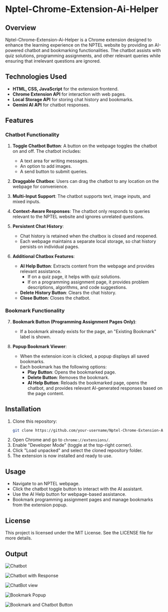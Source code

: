 # Nptel-Chrome-Extension-Ai-Helper

## Overview
Nptel-Chrome-Extension-Ai-Helper is a Chrome extension designed to enhance the learning experience on the NPTEL website by providing an AI-powered chatbot and bookmarking functionalities. The chatbot assists with quiz solutions, programming assignments, and other relevant queries while ensuring that irrelevant questions are ignored.

## Technologies Used
- **HTML, CSS, JavaScript** for the extension frontend.
- **Chrome Extension API** for interaction with web pages.
- **Local Storage API** for storing chat history and bookmarks.
- **Gemini AI API** for chatbot responses.

## Features

### Chatbot Functionality
1. **Toggle Chatbot Button**: A button on the webpage toggles the chatbot on and off. The chatbot includes:
   - A text area for writing messages.
   - An option to add images.
   - A send button to submit queries.

2. **Draggable Chatbox**: Users can drag the chatbot to any location on the webpage for convenience.

3. **Multi-Input Support**: The chatbot supports text, image inputs, and mixed inputs.

4. **Context-Aware Responses**: The chatbot only responds to queries relevant to the NPTEL website and ignores unrelated questions.

5. **Persistent Chat History**:
   - Chat history is retained when the chatbox is closed and reopened.
   - Each webpage maintains a separate local storage, so chat history persists on individual pages.

6. **Additional Chatbox Features**:
   - **AI Help Button**: Extracts content from the webpage and provides relevant assistance.
     - If on a quiz page, it helps with quiz solutions.
     - If on a programming assignment page, it provides problem descriptions, algorithms, and code suggestions.
   - **Delete History Button**: Clears the chat history.
   - **Close Button**: Closes the chatbot.

### Bookmark Functionality
7. **Bookmark Button (Programming Assignment Pages Only)**:
   - If a bookmark already exists for the page, an "Existing Bookmark" label is shown.
   
8. **Popup Bookmark Viewer**:
   - When the extension icon is clicked, a popup displays all saved bookmarks.
   - Each bookmark has the following options:
     - **Play Button**: Opens the bookmarked page.
     - **Delete Button**: Removes the bookmark.
     - **AI Help Button**: Reloads the bookmarked page, opens the chatbot, and provides relevant AI-generated responses based on the page content.

## Installation
1. Clone this repository:
   ```sh
   git clone https://github.com/your-username/Nptel-Chrome-Extension-Ai-Helper.git
   ```
2. Open Chrome and go to `chrome://extensions/`.
3. Enable "Developer Mode" (toggle at the top-right corner).
4. Click "Load unpacked" and select the cloned repository folder.
5. The extension is now installed and ready to use.

## Usage
- Navigate to an NPTEL webpage.
- Click the chatbot toggle button to interact with the AI assistant.
- Use the AI Help button for webpage-based assistance.
- Bookmark programming assignment pages and manage bookmarks from the extension popup.

## License
This project is licensed under the MIT License. See the LICENSE file for more details.

## Output

![Chatbot](https://github.com/user-attachments/assets/6b48edac-2bac-42c7-82bc-c2924e524c82)

![Chatbot with Response](https://github.com/user-attachments/assets/128f91df-c5ed-4582-9fcf-2dd8dee1ec50)

![ChatBot view](https://github.com/user-attachments/assets/40ea2ec5-b785-44a7-a308-d66a9b38e557)

![Bookmark Popup](https://github.com/user-attachments/assets/bbe868c9-1619-40f3-a1df-e189c47ec28b)

![Bookmark and Chatbot Button](https://github.com/user-attachments/assets/aa6b16c1-f142-4f0a-92fa-5f6c20637af8)
